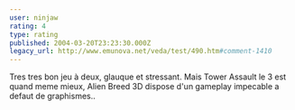 ```yaml
---
user: ninjaw
rating: 4
type: rating
published: 2004-03-20T23:23:30.000Z
legacy_url: http://www.emunova.net/veda/test/490.htm#comment-1410
---
```

Tres tres bon jeu à deux, glauque et stressant. Mais Tower Assault le 3 est quand meme mieux, Alien Breed 3D dispose d'un gameplay impecable a defaut de graphismes..